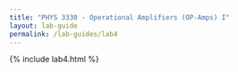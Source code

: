 ```yaml
---
title: "PHYS 3330 - Operational Amplifiers (OP-Amps) I"
layout: lab-guide
permalink: /lab-guides/lab4
---
```


{% include lab4.html %}